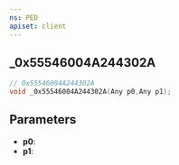 ```yaml
---
ns: PED
apiset: client
---
```

## _0x55546004A244302A

```c
// 0x55546004A244302A
void _0x55546004A244302A(Any p0,Any p1);
```


## Parameters
* **p0**:
* **p1**:



